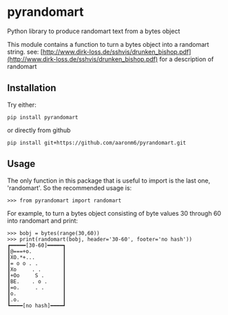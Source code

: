 # pyrandomart
Python library to produce randomart text from a bytes object

This module contains a function to turn a bytes object into a randomart
string.
see: [http://www.dirk-loss.de/sshvis/drunken_bishop.pdf](http://www.dirk-loss.de/sshvis/drunken_bishop.pdf)
for a description of randomart

## Installation
Try either:

```shell
pip install pyrandomart
```
or directly from github
```shell
pip install git+https://github.com/aaronm6/pyrandomart.git
```

## Usage
The only function in this package that is useful to import is the last one, 'randomart'. So the recommended usage is:
```shell
>>> from pyrandomart import randomart
```

For example, to turn a bytes object consisting of byte values 30 through 60 into randomart and print:
```shell
>>> bobj = bytes(range(30,60))
>>> print(randomart(bobj, header='30-60', footer='no hash'))
┏━━━━━[30-60]━━━━━┓
┃@===+o.          ┃
┃XO.*+...         ┃
┃= o o . .        ┃
┃Xo     . .       ┃
┃+Oo     S .      ┃
┃BE.    . o .     ┃
┃=o.     . .      ┃
┃o.               ┃
┃.o.              ┃
┗━━━━[no hash]━━━━┛
```
